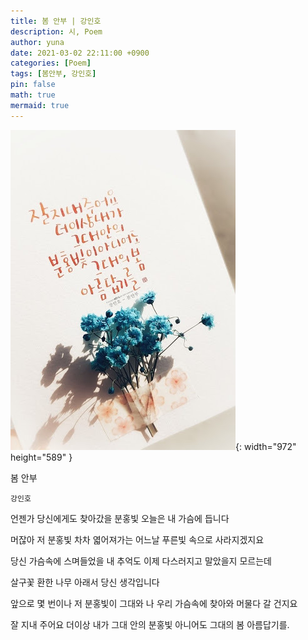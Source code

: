 ```yaml
---
title: 봄 안부 | 강인호
description: 시, Poem
author: yuna
date: 2021-03-02 22:11:00 +0900
categories: [Poem]
tags: [봄안부, 강인호]
pin: false
math: true
mermaid: true
---
```


![Desktop View](assets/img/postImages/2021-03-02-spring-greetings/1.jpg){: width="972" height="589" }

봄 안부

 

    강인호

 

언젠가 당신에게도 찾아갔을
분홍빛 오늘은 내 가슴에 듭니다

 

머잖아 저 분홍빛 차차 엷어져가는
어느날 푸른빛 속으로 사라지겠지요

 

당신 가슴속에 스며들었을 내 추억도
이제 다스러지고 말았을지 모르는데

 

살구꽃 환한 나무 아래서 당신 생각입니다

 

앞으로 몇 번이나 저 분홍빛이 그대와 나
우리 가슴속에 찾아와 머물다 갈 건지요

 

잘 지내 주어요 더이상 내가 그대 안의
분홍빛 아니어도 그대의 봄 아름답기를.